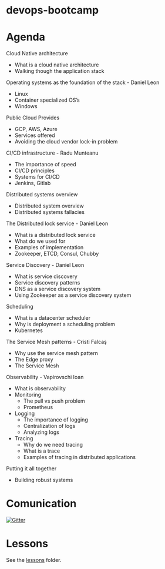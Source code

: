 # devops-bootcamp

# Agenda

Cloud Native architecture 
* What is a cloud native architecture
* Walking though the application stack

Operating systems as the foundation of the stack - Daniel Leon
* Linux
* Container specialized OS’s
* Windows

Public Cloud Provides
* GCP, AWS, Azure
* Services offered
* Avoiding the cloud vendor lock-in problem

CI/CD infrastructure - Radu Munteanu
* The importance of speed
* CI/CD principles
* Systems for CI/CD
* Jenkins, Gitlab

Distributed systems overview
* Distributed system overview
* Distributed systems fallacies

The Distributed lock service - Daniel Leon
* What is a distributed lock service
* What do we used for
* Examples of implementation
* Zookeeper, ETCD, Consul, Chubby

Service Discovery - Daniel Leon
* What is service discovery
* Service discovery patterns
* DNS as a service discovery system
* Using Zookeeper as a service discovery system

Scheduling
* What is a datacenter scheduler
* Why is deployment a scheduling problem
* Kubernetes

The Service Mesh patterns - Cristi Falcaş
* Why use the service mesh pattern
* The Edge proxy
* The Service Mesh

Observability - Vapirovschi Ioan
* What is observability 
* Monitoring 
  * The pull vs push problem 
  * Prometheus 
* Logging 
  * The importance of logging 
  * Centralization of logs 
  * Analyzing logs 
* Tracing 
  * Why do we need tracing 
  * What is a trace 
  * Examples of tracing in distributed applications 

Putting it all together
* Building robust systems

# Comunication
[![Gitter](https://badges.gitter.im/optymyze-dev/devops-bootcamp.svg)](https://gitter.im/optymyze-dev/devops-bootcamp?utm_source=badge&utm_medium=badge&utm_campaign=pr-badge)

# Lessons
See the [lessons](lessons) folder.
